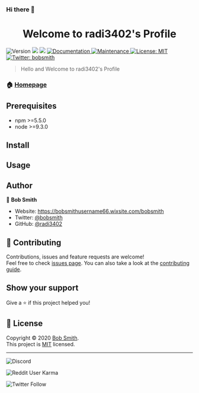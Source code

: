 ### Hi there 👋

<h1 align="center">Welcome to radi3402's Profile</h1>
<p>
  <img alt="Version" src="https://img.shields.io/badge/version-1.0.0-blue.svg?cacheSeconds=2592000" />
  <img src="https://img.shields.io/badge/npm-%3E%3D5.5.0-blue.svg" />
  <img src="https://img.shields.io/badge/node-%3E%3D9.3.0-blue.svg" />
  <a href="https://github.com/kefranabg/readme-md-generator#readme" target="_blank">
    <img alt="Documentation" src="https://img.shields.io/badge/documentation-yes-brightgreen.svg" />
  </a>
  <a href="https://github.com/kefranabg/readme-md-generator/graphs/commit-activity" target="_blank">
    <img alt="Maintenance" src="https://img.shields.io/badge/Maintained%3F-yes-green.svg" />
  </a>
  <a href="https://github.com/kefranabg/readme-md-generator/blob/master/LICENSE" target="_blank">
    <img alt="License: MIT" src="https://img.shields.io/github/license/radi3402/Profile ReadMe" />
  </a>
  <a href="https://twitter.com/bobsmith" target="_blank">
    <img alt="Twitter: bobsmith" src="https://img.shields.io/twitter/follow/bobsmith.svg?style=social" />
  </a>
</p>

> Hello and Welcome to radi3402's Profile

### 🏠 [Homepage](https://github.com/radi3402/radi3402)

## Prerequisites

- npm >=5.5.0
- node >=9.3.0

## Install


## Usage


## Author

👤 **Bob Smith**

* Website: 	https://bobsmithusername66.wixsite.com/bobsmith
* Twitter: [@bobsmith](https://twitter.com/bobsmith)
* GitHub: [@radi3402](https://github.com/radi3402)

## 🤝 Contributing

Contributions, issues and feature requests are welcome!<br />Feel free to check [issues page](https://github.com/radi3402/radi3402/issues). You can also take a look at the [contributing guide](https://github.com/kefranabg/readme-md-generator/blob/master/CONTRIBUTING.md).

## Show your support

Give a ⭐️ if this project helped you!

## 📝 License

Copyright © 2020 [Bob Smith](https://github.com/radi3402).<br />
This project is [MIT](https://github.com/kefranabg/readme-md-generator/blob/master/LICENSE) licensed.

***



![Discord](https://img.shields.io/discord/177489118060609537?label=Discord&style=plastic)

![Reddit User Karma](https://img.shields.io/reddit/user-karma/combined/radi3402?style=social)

![Twitter Follow](https://img.shields.io/twitter/follow/radi3402?style=social)

<!--
**radi3402/radi3402** is a ✨ _special_ ✨ repository because its `README.md` (this file) appears on your GitHub profile.

Here are some ideas to get you started:

- 🔭 I’m currently working on ...
- 🌱 I’m currently learning ...
- 👯 I’m looking to collaborate on ...
- 🤔 I’m looking for help with ...
- 💬 Ask me about ...
- 📫 How to reach me: ...
- 😄 Pronouns: ...
- ⚡ Fun fact: ...
-->
